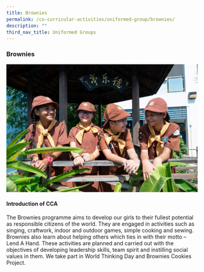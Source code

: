 ```yaml
---
title: Brownies
permalink: /co-curricular-activities/uniformed-group/brownies/
description: ""
third_nav_title: Uniformed Groups
---
```

### **Brownies**
<img src="/images/ug1.jpg" >

#### **Introduction of CCA**
The Brownies programme aims to develop our girls to their fullest potential as responsible citizens of the world. They are engaged in activities such as singing, craftwork, indoor and outdoor games, simple cooking and sewing. Brownies also learn about helping others which ties in with their motto – Lend A Hand. These activities are planned and carried out with the objectives of developing leadership skills, team spirit and instilling social values in them. We take part in World Thinking Day and Brownies Cookies Project.